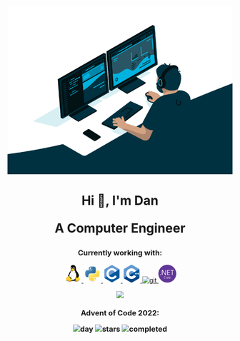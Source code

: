<p align="center">
  <img src="https://raw.githubusercontent.com/Higgy710/Higgy710/main/assets/computer.gif" />
</p>

<h1 align="center">Hi 👋, I'm Dan
  
A Computer Engineer</h1>

<h3 align="center">
Currently working with:
</h3>

<p align="center"> 
  <a href="https://www.linux.org/" target="_blank"> 
    <img src="https://raw.githubusercontent.com/devicons/devicon/master/icons/linux/linux-original.svg" alt="linux" width="40" height="40"/> 
  </a> 
  <a href="https://www.python.org" target="_blank"> 
    <img src="https://raw.githubusercontent.com/devicons/devicon/master/icons/python/python-original.svg" alt="python" width="40" height="40"/> 
  </a> 
  <a href="https://www.cprogramming.com/" target="_blank"> 
    <img src="https://raw.githubusercontent.com/devicons/devicon/master/icons/c/c-original.svg" alt="c" width="40" height="40"/> 
  </a> 
  <a href="https://www.w3schools.com/cpp/" target="_blank"> 
    <img src="https://raw.githubusercontent.com/devicons/devicon/master/icons/cplusplus/cplusplus-original.svg" alt="cplusplus" width="40" height="40"/> 
  </a> 
  <a href="https://git-scm.com/" target="_blank"> 
    <img src="https://www.vectorlogo.zone/logos/git-scm/git-scm-icon.svg" alt="git" width="40" height="40"/> 
  </a> 
  <a href="https://dotnet.microsoft.com/en-us/learn/aspnet/what-is-aspnet-core" target="_blank"> 
    <img src="https://raw.githubusercontent.com/devicons/devicon/master/icons/dotnetcore/dotnetcore-original.svg" alt="dotnet" width="40" height="40"/> 
  </a> 
</p>


<div align="center">
<a href="https://github.com/higgy710/">
  <img align="center" src="https://github-readme-stats.vercel.app/api?username=higgy710&theme=react&show_icons=true&line_height=20&count_private=true" />
</a>
</div>

<h3 align=center>Advent of Code 2022:
  <p>
    
![day](https://img.shields.io/badge/day%20📅-3-blue)
![stars](https://img.shields.io/badge/stars%20⭐-6-yellow)
![completed](https://img.shields.io/badge/days%20completed-3-red)
  </p>
</h3>
